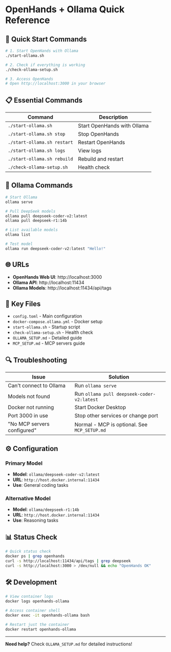 # OpenHands + Ollama Quick Reference

## 🚀 Quick Start Commands

```bash
# 1. Start OpenHands with Ollama
./start-ollama.sh

# 2. Check if everything is working
./check-ollama-setup.sh

# 3. Access OpenHands
# Open http://localhost:3000 in your browser
```

## 📋 Essential Commands

| Command | Description |
|---------|-------------|
| `./start-ollama.sh` | Start OpenHands with Ollama |
| `./start-ollama.sh stop` | Stop OpenHands |
| `./start-ollama.sh restart` | Restart OpenHands |
| `./start-ollama.sh logs` | View logs |
| `./start-ollama.sh rebuild` | Rebuild and restart |
| `./check-ollama-setup.sh` | Health check |

## 🔧 Ollama Commands

```bash
# Start Ollama
ollama serve

# Pull DeepSeek models
ollama pull deepseek-coder-v2:latest
ollama pull deepseek-r1:14b

# List available models
ollama list

# Test model
ollama run deepseek-coder-v2:latest "Hello!"
```

## 🌐 URLs

- **OpenHands Web UI**: http://localhost:3000
- **Ollama API**: http://localhost:11434
- **Ollama Models**: http://localhost:11434/api/tags

## 📁 Key Files

- `config.toml` - Main configuration
- `docker-compose.ollama.yml` - Docker setup
- `start-ollama.sh` - Startup script
- `check-ollama-setup.sh` - Health check
- `OLLAMA_SETUP.md` - Detailed guide
- `MCP_SETUP.md` - MCP servers guide

## 🔍 Troubleshooting

| Issue | Solution |
|-------|----------|
| Can't connect to Ollama | Run `ollama serve` |
| Models not found | Run `ollama pull deepseek-coder-v2:latest` |
| Docker not running | Start Docker Desktop |
| Port 3000 in use | Stop other services or change port |
| "No MCP servers configured" | Normal - MCP is optional. See `MCP_SETUP.md` |

## ⚙️ Configuration

### Primary Model
- **Model**: `ollama/deepseek-coder-v2:latest`
- **URL**: `http://host.docker.internal:11434`
- **Use**: General coding tasks

### Alternative Model
- **Model**: `ollama/deepseek-r1:14b`
- **URL**: `http://host.docker.internal:11434`
- **Use**: Reasoning tasks

## 📊 Status Check

```bash
# Quick status check
docker ps | grep openhands
curl -s http://localhost:11434/api/tags | grep deepseek
curl -s http://localhost:3000 > /dev/null && echo "OpenHands OK"
```

## 🛠️ Development

```bash
# View container logs
docker logs openhands-ollama

# Access container shell
docker exec -it openhands-ollama bash

# Restart just the container
docker restart openhands-ollama
```

---
**Need help?** Check `OLLAMA_SETUP.md` for detailed instructions!
